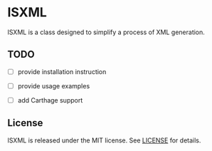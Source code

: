 # ISXML
ISXML is a class designed to simplify a process of XML generation.


## TODO
- [ ] provide installation instruction
- [ ] provide usage examples
- [ ] add Carthage support 


## License
ISXML is released under the MIT license. See [LICENSE](https://github.com/ilyashvedikov/ISXML/blob/master/LICENSE) for details.
